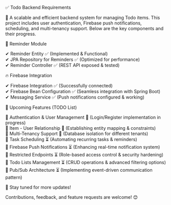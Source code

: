 ✅ Todo Backend Requirements  

🚀 A scalable and efficient backend system for managing Todo items.
This project includes user authentication, Firebase push notifications, scheduling, and multi-tenancy support. Below are the key components and their progress.

📝 Reminder Module

✔ Reminder Entity ✅ (Implemented & Functional)  
✔ JPA Repository for Reminders ✅ (Optimized for performance)  
✔ Reminder Controller ✅ (REST API exposed & tested)  

🔥 Firebase Integration

✔ Firebase Integration ✅ (Successfully connected)  
✔ Firebase Bean Configuration ✅ (Seamless integration with Spring Boot)  
✔ Messaging Service ✅ (Push notifications configured & working)  

🚧 Upcoming Features (TODO List)

🔹 Authentication & User Management 🔄 (Login/Register implementation in progress)  
🔹 Item - User Relationship 🔄 (Establishing entity mapping & constraints)  
🔹 Multi-Tenancy Support 🔄 (Database isolation for different tenants)  
🔹 Task Scheduling ⏳ (Automating recurring tasks & reminders)  
🔹 Firebase Push Notifications ⏳ (Enhancing real-time notification system)  
🔹 Restricted Endpoints ⏳ (Role-based access control & security hardening)  
🔹 Todo Lists Management ⏳ (CRUD operations & advanced filtering options)  
🔹 Pub/Sub Architecture ⏳ (Implementing event-driven communication pattern)  

🚀 Stay tuned for more updates!  

Contributions, feedback, and feature requests are welcome! 😊  
